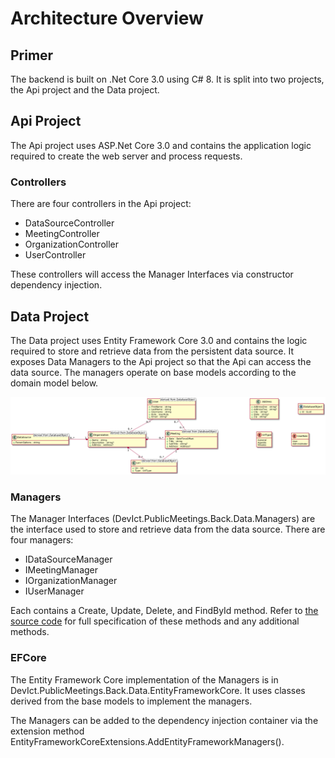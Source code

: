 # Architecture Overview

## Primer

The backend is built on .Net Core 3.0 using C# 8. It is split into two projects, the Api project and the Data project.

## Api Project

The Api project uses ASP.Net Core 3.0 and contains the application logic required to create the web server and process requests.

### Controllers

There are four controllers in the Api project:

* DataSourceController
* MeetingController
* OrganizationController
* UserController

These controllers will access the Manager Interfaces via constructor dependency injection.

## Data Project

The Data project uses Entity Framework Core 3.0 and contains the logic required to store and retrieve data from the persistent data source. It exposes Data Managers to the Api project so that the Api can access the data source. The managers operate on base models according to the domain model below.

![alt text](./domain-model/domain-model-0.2.png "Internal Domain Model v0.2")

### Managers

The Manager Interfaces (DevIct.PublicMeetings.Back.Data.Managers) are the interface used to store and retrieve data from the data source. There are four managers:

* IDataSourceManager
* IMeetingManager
* IOrganizationManager
* IUserManager

Each contains a Create, Update, Delete, and FindById method. Refer to [the source code](../../src/data/Managers) for full specification of these methods and any additional methods.

### EFCore

The Entity Framework Core implementation of the Managers is in DevIct.PublicMeetings.Back.Data.EntityFrameworkCore. It uses classes derived from the base models to implement the managers.

The Managers can be added to the dependency injection container via the extension method EntityFrameworkCoreExtensions.AddEntityFrameworkManagers().
